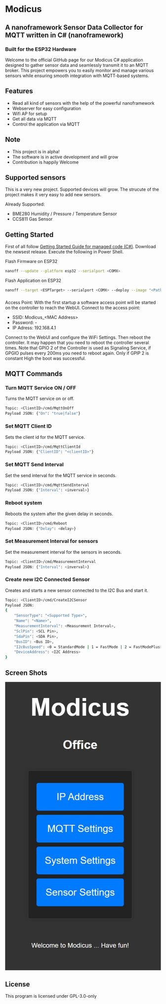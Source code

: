 # Modicus
## A nanoframework Sensor Data Collector for MQTT written in C# (nanoframework)

### Built for the ESP32 Hardware
Welcome to the official GitHub page for our Modicus C# application designed to gather sensor data and seamlessly transmit it to an MQTT broker. This project empowers you to easily monitor and manage various sensors while ensuring smooth integration with MQTT-based systems.

## Features
- Read all kind of sensors with the help of the powerful nanoframework
- Webserver for easy configuration
- Wifi AP for setup
- Get all data via MQTT
- Control the application via MQTT

## Note
- This project is in alpha!
- The software is in active development and will grow
- Contribution is happily Welcome

## Supported sensors
This is a very new project. Supported devices will grow. The strucute of the project makes it very easy to add new sensors. 

Already Supported:
- BME280 Humidity / Pressure / Temperature Sensor
- CCS811 Gas Sensor

## Getting Started 
First of all follow [Getting Started Guide for managed code (C#)](https://docs.nanoframework.net/content/getting-started-guides/getting-started-managed.html).
Download the newsest release. Execute the following in Power Shell. 

Flash Firmware on ESP32
```sh
nanoff --update --platform esp32 --serialport <COMX>
```

Flash Application on ESP32
```sh
nanoff --target <ESPTarget> --serialport <COMX> --deploy --image "<Path to Modicus BIN File>"
```

###
Access Point: With the first startup a software access point will be started on the controller to reach the WebUI. 
Connect to the access point:
 - SSID: Modicus_&#60;MAC Address&#62;
 - Password: -
 - IP Adress: 192.168.4.1
 
Connect to the WebUI and configure the WiFi Settings. Then reboot the controller. It may happen that you need to reboot the controller several times. 
Note that GPIO 2 of the Controller is used as Signaling Service, if GPGIO pulses every 200ms you need to reboot again. 
Only if GPIP 2 is constant High the boot was successful. 

## MQTT Commands

### Turn MQTT Service ON / OFF
Turns the MQTT service on or off.
```sh
Topic: <ClientID>/cmd/MqttOnOff
Payload JSON: {"On": "true|false"}
```

### Set MQTT Client ID
Sets the client id for the MQTT service.
```sh
Topic: <ClientID>/cmd/MqttClientId
Payload JSON: {"ClientID": "<clientID>"}
```
### Set MQTT Send Interval 
Set the send interval for the MQTT service in seconds.
```sh
Topic: <ClientID>/cmd/MqttSendInterval
Payload JSON: {"Interval": <inverval>}
```

### Reboot system
Reboots the system after the given delay in seconds.
```sh
Topic: <ClientID>/cmd/Reboot
Payload JSON: {"Delay": <delay>}
```

### Set Measurement Interval for sensors
Set the measurement interval for the sensors in seconds.
```sh
Topic: <ClientID>/cmd/MeasurementInterval
Payload JSON: {"Interval": <inverval>}
```

### Create new I2C Connected Sensor
Creates and starts a new sensor connected to the I2C Bus and start it.
```sh
Topic: <ClientID>/cmd/CreateI2CSensor
Payload JSON:
{
	"SensorType": "<Supported Type>",
	"Name": "<Name>",
	"MeasurementInterval": <Measurement Interval>,
	"SclPin": <SCL Pin>,
	"SdaPin": <SDA Pin>,
	"BusID": <Bus ID>,
	"I2cBusSpeed": <0 = StandardMode | 1 = FastMode | 2 = FastModePlus>,
	"DeviceAddress": <I2C Address>
}
```

## Screen Shots
![Modicus Main Webpage](https://github.com/Richy1989/Modicus/blob/main/images/modicus_main.jpg?raw=true)

## License
This program is licensed under GPL-3.0-only
